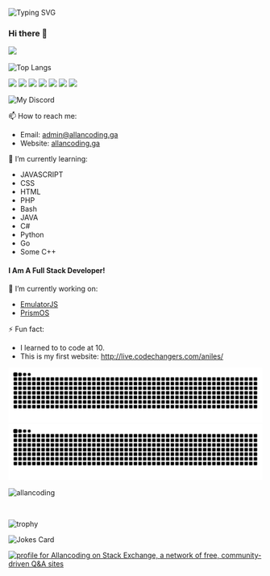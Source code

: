 ![Typing SVG](https://readme-typing-svg.herokuapp.com/?font=Fira+Code&pause=500&color=2ABB12&vCenter=true&width=435&lines=Hi+am+Allan;I+like+to+code%3A;EmulatorJS+is+the+best+emulator!;chatGPT+is+super+cool!;I+sometimes+break+things;sometimes+I+wonder+why+I+like+coding;Thanks+for+watching!;_;_)

### Hi there 👋
![](https://github-readme-stats.vercel.app/api?username=allancoding&count_private=true&border_radius=8&theme=tokyonight&include_all_commits=true)

![Top Langs](https://github-readme-stats.vercel.app/api/top-langs/?username=allancoding&langs_count=20&layout=compact&theme=tokyonight)

![](https://komarev.com/ghpvc/?username=allancoding&color=2ABB12)
![](https://img.shields.io/badge/Discord-Allan%20The%20Coder!%238959-red/?logo=discord&color=7289DA)
![](https://img.shields.io/badge/Editor-VS%20Code-blue/?logo=visualstudiocode&logoColor=blue&color=blue)
![](https://img.shields.io/badge/Knows-JavaScript-blue/?logo=javascript&logoColor=warning&color=yellow)
![](https://img.shields.io/badge/Knows-HTML-blue/?logo=html5&logoColor=warning&color=orange)
![](https://img.shields.io/badge/Knows-MarkDown-FFF?logo=markdown)
![](https://img.shields.io/github/sponsors/allancoding?label=Sponsors&logo=githubsponsors&style=flat)


![My Discord](https://discord-readme-badge.vercel.app/api?id=893621402496806975)

📫 How to reach me:
- Email: admin@allancoding.ga
- Website: [allancoding.ga](allancoding.ga)

🌱 I’m currently learning:
- JAVASCRIPT
- CSS
- HTML
- PHP
- Bash
- JAVA
- C#
- Python
- Go
- Some C++

#### I Am A Full Stack Developer!

🔭 I’m currently working on:
- [EmulatorJS](https://github.com/EmulatorJS/EmulatorJS)
- [PrismOS](https://github.com/PrismNet)

⚡ Fun fact:
- I learned to to code at 10.
- This is my first website: http://live.codechangers.com/aniles/

![github contribution grid snake animation](https://raw.githubusercontent.com/allancoding/allancoding/output/github-contribution-grid-snake-dark.svg#gh-dark-mode-only)![github contribution grid snake animation](https://raw.githubusercontent.com/allancoding/allancoding/output/github-contribution-grid-snake.svg#gh-light-mode-only)

<!--
**allancoding/allancoding** is a ✨ _special_ ✨ repository because its `README.md` (this file) appears on your GitHub profile.

Here are some ideas to get you started:

- 🔭 I’m currently working on ...
- 🌱 I’m currently learning ...
- 👯 I’m looking to collaborate on ...
- 🤔 I’m looking for help with ...
- 💬 Ask me about ...
- 📫 How to reach me: ...
- 😄 Pronouns: ...
- ⚡ Fun fact: ...
-->

<p><img src="https://github-readme-streak-stats.herokuapp.com/?user=allancoding&theme=tokyonight" alt="allancoding" /></p><br>

![trophy](https://github-profile-trophy.vercel.app/?username=allancoding&theme=tokyonight&no-frame=true&margin-w=15&margin-h=15&column=-1)

![Jokes Card](https://readme-jokes.vercel.app/api?theme=tokyonight)

<a href="https://stackexchange.com/users/18796553"><img src="https://stackexchange.com/users/flair/18796553.png?theme=dark" width="208" height="58" alt="profile for Allancoding on Stack Exchange, a network of free, community-driven Q&amp;A sites" title="profile for Allancoding on Stack Exchange, a network of free, community-driven Q&amp;A sites"></a>
